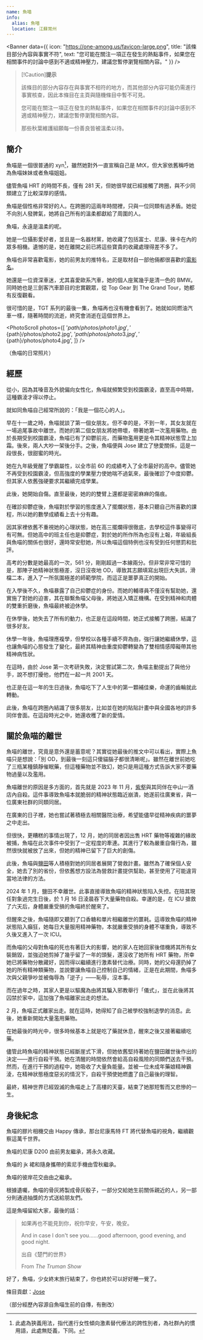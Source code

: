```yaml
---
name: 魚喵
info:
  alias: 魚喵
  location: 江蘇常州
---
```


<Banner data={{
    icon: "https://one-among.us/favicon-large.png",
    title: "該條目部分內容與事實不符",
    text: "您可能在關注一項正在發生的熱點事件，如果您在相關事件的討論中感到不適或精神壓力，建議您暫停瀏覽相關內容。"
}} />

> [!Caution]**提示**
>
> 該條目的部分內容存在與事實不相符的地方，而其他部分內容可能仍需進行事實核查，因此本條目在主頁與隨機條目中暫不可見。
>
> 您可能在關注一項正在發生的熱點事件，如果您在相關事件的討論中感到不適或精神壓力，建議您暫停瀏覽相關內容。
>
> 那些秋葉維護組願每一份善良皆被溫柔以待。

## 簡介

魚喵是一個很普通的 xyn[^1]，雖然她對外一直宣稱自己是 MtX，但大家依舊稱呼她為魚喵妹妹或者魚喵姐姐。

儘管魚喵 HRT 的時間不長，僅有 281 天，但她很早就已經接觸了跨圈，與不少同類建立了比較深厚的感情。

魚喵是個性格非常好的人。在跨圈的這兩年時間裡，只與一位同類有過矛盾。她從不向別人發脾氣，她將自己所有的溫柔都獻給了周圍的人。

魚喵，永遠是溫柔的呢。

她是一位攝影愛好者，並且是一名器材黨，她收藏了包括富士、尼康、徠卡在內的眾多相機。遺憾的是，她在離開之前已將這些寶貴的收藏處理得差不多了。

魚喵也非常喜歡電影，她的前男友的推特名，正是取材自一部他倆都很喜歡的[電影名](https://zh.wikipedia.org/zh-tw/%E5%96%AC%E7%91%9F%E8%88%87%E8%99%8E%E8%88%87%E9%AD%9A%E7%BE%A4)。

她還是一位資深車迷，尤其喜愛歐系汽車，她的個人座駕幾乎是清一色的 BMW。同時她也是三劍客汽車節目的忠實觀眾，從 Top Gear 到 The Grand Tour，她都有反復觀看。

很可惜的是，TGT 系列的最後一集，魚喵再也沒有機會看到了。她就如同燃油汽車一樣，隨著時間的流逝，終究會消逝在這個世界上。

<PhotoScroll photos={[
'${path}/photos/photo1.jpg',
'${path}/photos/photo2.jpg',
'${path}/photos/photo3.jpg',
'${path}/photos/photo4.jpg',
]} />

（魚喵的日常照片）

## 經歷

從小，因為其嗓音及外貌偏向女性化，魚喵就頻繁受到校園霸淩，直至高中時期，這種霸淩才得以停止。

就如同魚喵自己經常所說的：「我是一個花心的人」。

早在十一歲之時，魚喵就談了第一個女朋友。但不幸的是，不到一年，其女友就在一場追尾事故中離世。而她的第二個女朋友將她帶壞，帶著她第一次濫用藥物。由於長期受到校園霸淩，魚喵已有了抑鬱前兆，而藥物濫用更是令其精神狀態雪上加霜。後來，兩人大吵一架後分手。之後，魚喵便與 Jose 建立了戀愛關係，這是一段很長，很甜蜜的時光。

她在九年級覺醒了學霸屬性，以全市前 60 的成績考入了全市最好的高中。儘管她不再受到校園霸淩，但高強度的學業壓力使她喘不過氣來，最後確診了中度抑鬱。但其家人依舊強硬要求其繼續完成學業。

此後，她開始自傷。直至最後，她的的雙臂上還都是密密麻麻的傷痕。

在確診抑鬱症後，魚喵對於學習的態度進入了擺爛狀態，基本只聽自己所喜歡的課程，所以她的數學成績看上去十分有趣。

因其家裡依舊不重視她的心理狀態，她在高三擺爛得很徹底，去學校這件事變得可有可無。但她高中的班主任也是抑鬱症，對於她的所作所為也沒有上報，年級組長與魚喵的關係也很好，還時常安慰她，所以魚喵這個特例也沒有受到任何懲罰和批評。

高考的分數是她最高的一次，561 分，剛剛超過一本線兩分。但非常非常可惜的是，那陣子她精神狀態極差，沒日沒夜地 OD，導致其志願填寫出現巨大失誤，滑檔二本，進入了一所氛圍極差的師範學院，而這正是噩夢真正的開始。

在入學後不久，魚喵暴露了自己抑鬱症的身份。而她的輔導員不僅沒有幫助她，還實施了對她的迫害，其在聯繫魚喵父母後，將她送入矯正機構。在受到精神和肉體的雙重折磨後，魚喵最終被迫休學。

在休學後，她失去了所有的動力，也正是在這段時間，她正式接觸了跨圈，結識了很多好友。

休學一年後，魚喵理應複學，但學校以各種手續不齊為由，強行讓她繼續休學，這也讓魚喵的心態發生了變化，最終其精神由重度抑鬱轉變為了雙相情感障礙帶其他精神病性狀。

在這時，由於 Jose 第一次考研失敗，決定嘗試第二次，魚喵主動提出了與他分手，說不想打擾他，他們在一起一共 2001 天。

也正是在這一年的生日過後，魚喵吃下了人生中的第一顆補佳樂，命運的齒輪就此轉動。

此後，魚喵在跨圈內結識了很多朋友，比如並在她的貼貼計畫中與全國各地的許多同伴會面。在這段時光之中，她還收穫了新的愛情。

## 關於魚喵的離世

魚喵的離世，究竟是意外還是蓄意呢？其實從她最後的推文中可以看出，實際上魚喵只是想說：「別 OD，到最後一刻這只傻貓腦子都很清晰呢」。雖然在離世前她吃了三瓶某種鎮靜催眠藥，但這種藥物並不致幻，她只是用這種方式告訴大家不要藥物過量以及濫用。

魚喵離世的原因是多方面的，首先就是 2023 年 11 月，[紫壑](https://one-among.us/profile/Weideriche_/)與其同伴在中山一酒店內自殺。這件事導致魚喵本就脆弱的精神狀態臨近崩潰，她遂前往廣東省，與一位廣東社群的同類同居。

在廣東的日子裡，她也嘗試著積極去相關醫院治療，希望能儘早從精神疾病的噩夢之中走出。

但很快，更糟糕的事情出現了，12 月，她的同居者因出售 HRT 藥物等複雜的緣故被捕，魚喵在此次事件中受到了一定程度的牽連。其進行了較為嚴重自傷行為，雖然很快就被放了出來，但她的精神已留下了巨大的創傷。

此後，魚喵與[鹽田](https://one-among.us/profile/SS3B_0016)等人積極對她的同居者展開了營救計畫。雖然為了確保個人安全，她去了別的省份，但依舊想方設法為營救計畫提供幫助，甚至使用了可能違背當地法律的方法。

2024 年 1 月，鹽田不幸離世。此事直接導致魚喵的精神狀態陷入失控。在陪其現任對象過完生日後，於 1 月 16 日淩晨吞下大量藥物自殺。幸運的是，在 ICU 搶救了六天后，身體嚴重受損的魚喵終於醒來了。

但醒來之後，魚喵隨即又聽到了口香糖和單片相繼離世的噩耗。這導致魚喵的精神狀態陷入癲狂，她每日大量服用精神藥物，本就嚴重受損的身體不堪重負，導致不久後又進入了一次 ICU。

<!-- 待單片的條目完成後，此處應添加連結 -->
<!-- [單片](https://one-among.us/profile/interrgened) -->

而魚喵的父母對魚喵的死也有著巨大的影響，她的家人在她回家後借機將其所有女裝銷毀，並強迫她剪掉了幾乎留了一年的頭髮，還沒收了她所有 HRT 藥物，所幸她已將藥物分散藏好，因而得以繼續進行激素替代治療。同時，她的父母還扔掉了她的所有精神類藥物，並說要讓魚喵自己控制自己的情緒，正是在此期間，魚喵多次與父親爭吵並被侮辱為「逆子」——恥辱，沒本事。

而在過年之時，其家人更是以驅魔為由將其騙入邪教舉行「儀式」，並在此後將其囚禁於家中，這加強了魚喵離家出走的想法。

2 月，魚喵正式離家出走。就在這時，她得知了自己被學校強制退學的消息。此後，她重新開始大量濫用藥物。

在她最後的時光中，很多時候基本上就是吃了藥就休息，醒來之後又接著繼續吃藥。

儘管此時魚喵的精神狀態已經斷崖式下滑，但她依舊堅持著她在鹽田離世後作出的決定——進行自殺干預。她在清醒的時間依然會給高自殺風險的同類們送去干預。然而，在進行干預的過程中，她吸收了大量負能量。並被一位未成年藥娘精神霸淩，在精神狀態極度惡劣的情況下，自殺干預使她燃盡了自己最後的理智。

最終，精神世界已經毀滅的魚喵走上了高樓的天臺，結束了她那短暫而又悲慘的一生。

## 身後紀念

魚喵的膠片相機交由 Happy 傳承，那台尼康馬特 FT 將代替魚喵的視角，繼續觀察這萬千世界。

魚喵的尼康 D200 由前男友繼承，將永久收藏。

魚喵的 jk 裙和隨身攜帶的索尼手機由雪秋繼承。

魚喵的彼岸花交由由之繼承。

根據遺囑，魚喵的骨灰將製成骨灰骰子，一部分交給她生前關係親近的人，另一部分則通過抽獎的方式送給朋友們。

這是魚喵留給大家，最後的話：

> 如果再也不能見到你，祝你早安，午安，晚安。
>
> And in case I don't see you……good afternoon, good evening, and good night.
>
> 出自《楚門的世界》
>
> From _The Truman Show_

好了，魚喵，少女終末旅行結束了，你也終於可以好好睡一覺了。

條目貢獻：[Jose](https://twitter.com/JoseToYuToMiao)

（部分經歷內容源自魚喵生前的自傳，有刪改）
[^1]: 此處為狹義用法，指代進行女性傾向激素替代療法的跨性別者，為社群內的慣用語，此處無貶義，下同。
